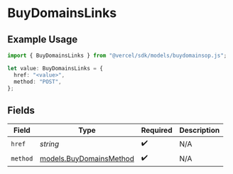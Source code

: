 # BuyDomainsLinks

## Example Usage

```typescript
import { BuyDomainsLinks } from "@vercel/sdk/models/buydomainsop.js";

let value: BuyDomainsLinks = {
  href: "<value>",
  method: "POST",
};
```

## Fields

| Field                                                    | Type                                                     | Required                                                 | Description                                              |
| -------------------------------------------------------- | -------------------------------------------------------- | -------------------------------------------------------- | -------------------------------------------------------- |
| `href`                                                   | *string*                                                 | :heavy_check_mark:                                       | N/A                                                      |
| `method`                                                 | [models.BuyDomainsMethod](../models/buydomainsmethod.md) | :heavy_check_mark:                                       | N/A                                                      |